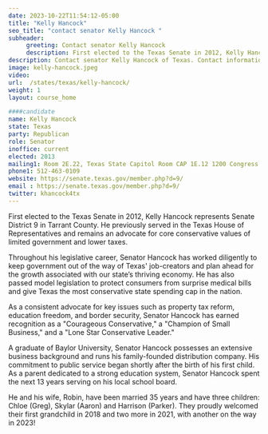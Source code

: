 ```yaml
---
date: 2023-10-22T11:54:12-05:00
title: "Kelly Hancock"
seo_title: "contact senator Kelly Hancock "
subheader:
     greeting: Contact senator Kelly Hancock
     description: First elected to the Texas Senate in 2012, Kelly Hancock represents Senate District 9 in Tarrant County. He previously served in the Texas House of Representatives and remains an advocate for core conservative values of limited government and lower taxes.
description: Contact senator Kelly Hancock of Texas. Contact information for Kelly Hancock includes email address, phone number, and mailing address.
image: kelly-hancock.jpeg
video:
url:  /states/texas/kelly-hancock/
weight: 1
layout: course_home

####candidate
name: Kelly Hancock
state: Texas
party: Republican
role: Senator
inoffice: current
elected: 2013
mailing1: Room 2E.22, Texas State Capitol Room CAP 1E.12 1200 Congress Ave Austin, TX 78711-2068
phone1: 512-463-0109
website: https://senate.texas.gov/member.php?d=9/
email : https://senate.texas.gov/member.php?d=9/
twitter: khancock4tx
---
```


First elected to the Texas Senate in 2012, Kelly Hancock represents Senate District 9 in Tarrant County. He previously served in the Texas House of Representatives and remains an advocate for core conservative values of limited government and lower taxes.

Throughout his legislative career, Senator Hancock has worked diligently to keep government out of the way of Texas' job-creators and plan ahead for the growth associated with our state’s thriving economy. He has also passed model legislation to protect consumers from surprise medical bills and give Texas the most conservative state spending cap in the nation.

As a consistent advocate for key issues such as property tax reform, education freedom, and border security, Senator Hancock has earned recognition as a "Courageous Conservative," a "Champion of Small Business," and a "Lone Star Conservative Leader."

A graduate of Baylor University, Senator Hancock possesses an extensive business background and runs his family-founded distribution company. His commitment to public service began shortly after the birth of his first child. As a parent dedicated to a strong education system, Senator Hancock spent the next 13 years serving on his local school board.

He and his wife, Robin, have been married 35 years and have three children: Chloe (Greg), Skylar (Aaron) and Harrison (Parker). They proudly welcomed their first grandchild in 2018 and two more in 2021, with another on the way in 2023!
